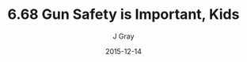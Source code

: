 ---
title: '6.68 Gun Safety is Important, Kids'
alt: 'Mysteries of the Arcana'
date: '2015-12-14'
author: 'J Gray'
artist: 'Keira'
chapter: '6 Void in the Road'
filler: false
---
